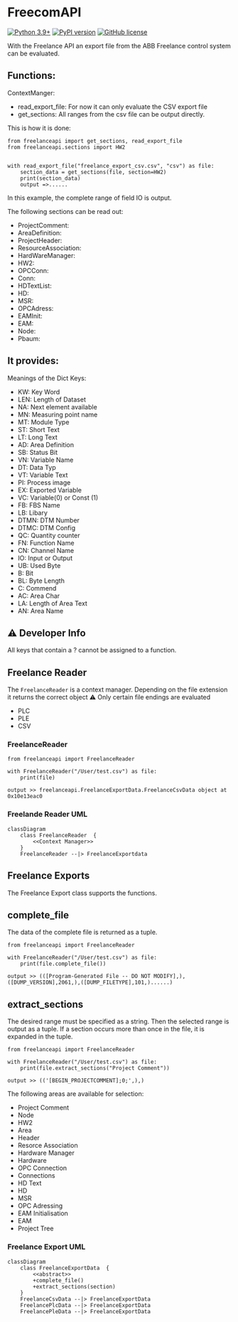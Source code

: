 # FreecomAPI

[![Python 3.9+](https://img.shields.io/badge/python-3.9+-blue.svg)](https://www.python.org/downloads/release/python-360/)
[![PyPI version](https://badge.fury.io/py/freelanceapi.svg)](https://badge.fury.io/py/freelanceapi)
[![GitHub license](https://img.shields.io/github/license/DarkJumper/FreelanceAPI)](https://github.com/DarkJumper/FreelanceAPI/blob/main/LICENSE)

With the Freelance API an export file from the ABB Freelance control system can be evaluated.


## Functions:

ContextManger:
- read_export_file: For now it can only evaluate the CSV export file
- get_sections: All ranges from the csv file can be output directly.

This is how it is done:

```
from freelanceapi import get_sections, read_export_file
from freelanceapi.sections import HW2


with read_export_file("freelance_export_csv.csv", "csv") as file:
    section_data = get_sections(file, section=HW2) 
    print(section_data)
    output =>......
```

In this example, the complete range of field IO is output.

The following sections can be read out:
- ProjectComment:
- AreaDefinition:
- ProjectHeader:
- ResourceAssociation:
- HardWareManager:
- HW2:
- OPCConn:
- Conn:
- HDTextList:
- HD:
- MSR:
- OPCAdress:
- EAMInit:
- EAM:
- Node:
- Pbaum:

## It provides:

Meanings of the Dict Keys:
- KW: Key Word
- LEN: Length of Dataset
- NA: Next element available
- MN: Measuring point name
- MT: Module Type
- ST: Short Text
- LT: Long Text
- AD: Area Definition
- SB: Status Bit
- VN: Variable Name
- DT: Data Typ
- VT: Variable Text
- PI: Process image
- EX: Exported Variable
- VC: Variable(0) or Const (1)
- FB: FBS Name
- LB: Libary
- DTMN: DTM Number
- DTMC: DTM Config
- QC: Quantity counter
- FN: Function Name
- CN: Channel Name
- IO: Input or Output
- UB: Used Byte
- B: Bit
- BL: Byte Length
- C: Commend
- AC: Area Char
- LA: Length of Area Text
- AN: Area Name

## :warning: Developer Info

All keys that contain a ? cannot be assigned to a function.


## Freelance Reader

The ```FreelanceReader``` is a context manager. Depending on the file extension it returns the correct object
:warning: Only certain file endings are evaluated
- PLC
- PLE
- CSV

### FreelanceReader

```
from freelanceapi import FreelanceReader

with FreelanceReader("/User/test.csv") as file:
    print(file)

output >> freelanceapi.FreelanceExportData.FreelanceCsvData object at 0x10e13eac0
```


### Freelande Reader UML
```mermaid
classDiagram
    class FreelanceReader  {
        <<Context Manager>>
    }
    FreelanceReader --|> FreelanceExportdata
```

## Freelance Exports
The Freelance Export class supports the functions.

## complete_file
The data of the complete file is returned as a tuple.
```
from freelanceapi import FreelanceReader

with FreelanceReader("/User/test.csv") as file:
    print(file.complete_file())

output >> (([Program-Generated File -- DO NOT MODIFY],),([DUMP_VERSION],2061,),([DUMP_FILETYPE],101,)......)
```

## extract_sections
The desired range must be specified as a string. Then the selected range is output as a tuple.
If a section occurs more than once in the file, it is expanded in the tuple.
```
from freelanceapi import FreelanceReader

with FreelanceReader("/User/test.csv") as file:
    print(file.extract_sections("Project Comment"))
    
output >> (('[BEGIN_PROJECTCOMMENT];0;',),)
```
The following areas are available for selection:
- Project Comment
- Node
- HW2
- Area
- Header
- Resorce Association
- Hardware Manager
- Hardware
- OPC Connection
- Connections
- HD Text
- HD
- MSR
- OPC Adressing
- EAM Initialisation
- EAM
- Project Tree

### Freelance Export UML
```mermaid
classDiagram
    class FreelanceExportData  {
        <<abstract>>
        +complete_file()
        +extract_sections(section)
    }
    FreelanceCsvData --|> FreelanceExportData
    FreelancePlcData --|> FreelanceExportData
    FreelancePleData --|> FreelanceExportData
```